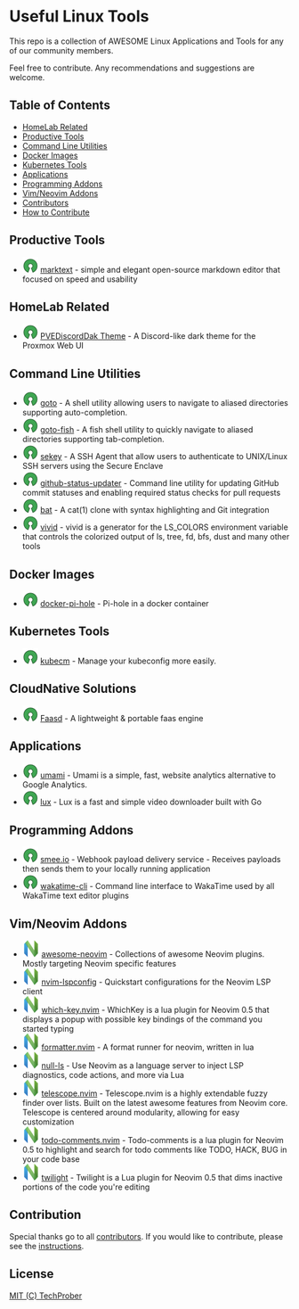 # Useful Linux Tools

This repo is a collection of AWESOME Linux Applications and Tools for any of our community members.

Feel free to contribute. Any recommendations and suggestions are welcome.

## Table of Contents

- [HomeLab Related](#homelab-related)
- [Productive Tools](#productive-tools)
- [Command Line Utilities](#command-line-utilities)
- [Docker Images](#docker-image)
- [Kubernetes Tools](#kubernetes-tools)
- [Applications](#applications)
- [Programming Addons](#programming-addons)
- [Vim/Neovim Addons](#vim/neovim-addons)
- [Contributors](https://github.com/TechProber/cloud-estate/graphs/contributors)
- [How to Contribute](https://github.com/TechProber/cloud-estate/blob/master/docs/contribute.md)

## Productive Tools

- [![Open-Source Software][oss icon]](https://github.com/marktext/marktext) [marktext](https://github.com/marktext/marktext) -  simple and elegant open-source markdown editor that focused on speed and usability

## HomeLab Related

- [![Open-Source Software][oss icon]](https://github.com/Weilbyte/PVEDiscordDark) [PVEDiscordDak Theme](https://github.com/Weilbyte/PVEDiscordDark) - A Discord-like dark theme for the Proxmox Web UI

## Command Line Utilities

- [![Open-Source Software][oss icon]](https://github.com/iridakos/goto) [goto](https://github.com/iridakos/goto) - A shell utility allowing users to navigate to aliased directories supporting auto-completion.
- [![Open-Source Software][oss icon]](https://github.com/matusf/goto) [goto-fish](https://github.com/matusf/goto) - A fish shell utility to quickly navigate to aliased directories supporting tab-completion.
- [![Open-Source Software][oss icon]](https://github.com/sekey/sekey) [sekey](https://github.com/sekey/sekey) - A SSH Agent that allow users to authenticate to UNIX/Linux SSH servers using the Secure Enclave
- [![Open-Source Software][oss icon]](github-status-updater) [github-status-updater](https://github.com/cloudposse/github-status-updater) - Command line utility for updating GitHub commit statuses and enabling required status checks for pull requests
- [![Open-Source Software][oss icon]](bat) [bat](https://github.com/sharkdp/bat) - A cat(1) clone with syntax highlighting and Git integration
- [![Open-Source Software][oss icon]](vivid) [vivid](https://github.com/sharkdp/vivid) - vivid is a generator for the LS_COLORS environment variable that controls the colorized output of ls, tree, fd, bfs, dust and many other tools

## Docker Images

- [![Open-Source Software][oss icon]](https://github.com/pi-hole/docker-pi-hole) [docker-pi-hole](https://github.com/pi-hole/docker-pi-hole) - Pi-hole in a docker container

## Kubernetes Tools

- [![Open-Source Software][oss icon]](https://github.com/sunny0826/kubecm) [kubecm](https://github.com/sunny0826/kubecm) - Manage your kubeconfig more easily.

## CloudNative Solutions

- [![Open-Source Software][oss icon]](https://github.com/openfaas/faasd) [Faasd](https://github.com/openfaas/faasd) - A lightweight & portable faas engine

## Applications

- [![Open-Source Software][oss icon]](https://github.com/mikecao/umami) [umami](https://github.com/mikecao/umami) - Umami is a simple, fast, website analytics alternative to Google Analytics.
- [![Open-Source Software][oss icon]](https://github.com/iawia002/lux) [lux](https://github.com/iawia002/lux) -  Lux is a fast and simple video downloader built with Go

## Programming Addons

- [![Open-Source Software][oss icon]](https://smee.io/) [smee.io](https://smee.io/) - Webhook payload delivery service - Receives payloads then sends them to your locally running application
- [![Open-Source Software][oss icon]](https://github.com/wakatime/wakatime-cli) [wakatime-cli](https://github.com/wakatime/wakatime-cli) - Command line interface to WakaTime used by all WakaTime text editor plugins

## Vim/Neovim Addons

- [![Neovim][nvim icon]](https://github.com/rockerBOO/awesome-neovim) [awesome-neovim](https://github.com/rockerBOO/awesome-neovim) - Collections of awesome Neovim plugins. Mostly targeting Neovim specific features
- [![Neovim][nvim icon]](https://github.com/neovim/nvim-lspconfig) [nvim-lspconfig](https://github.com/neovim/nvim-lspconfig) - Quickstart configurations for the Neovim LSP client
- [![Neovim][nvim icon]](https://github.com/folke/which-key.nvim) [which-key.nvim](https://github.com/folke/which-key.nvim) - WhichKey is a lua plugin for Neovim 0.5 that displays a popup with possible key bindings of the command you started typing
- [![Neovim][nvim icon]](https://github.com/mhartington/formatter.nvim) [formatter.nvim](https://github.com/mhartington/formatter.nvim) - A format runner for neovim, written in lua
- [![Neovim][nvim icon]](https://github.com/jose-elias-alvarez/null-ls.nvim) [null-ls](https://github.com/jose-elias-alvarez/null-ls.nvim) - Use Neovim as a language server to inject LSP diagnostics, code actions, and more via Lua
- [![Neovim][nvim icon]](https://github.com/nvim-telescope/telescope.nvim) [telescope.nvim](https://github.com/nvim-telescope/telescope.nvim) - Telescope.nvim is a highly extendable fuzzy finder over lists. Built on the latest awesome features from Neovim core. Telescope is centered around modularity, allowing for easy customization
- [![Neovim][nvim icon]](https://github.com/folke/todo-comments.nvim) [todo-comments.nvim](https://github.com/folke/todo-comments.nvim) - Todo-comments is a lua plugin for Neovim 0.5 to highlight and search for todo comments like TODO, HACK, BUG in your code base
- [![Neovim][nvim icon]](https://github.com/folke/twilight.nvim) [twilight](https://github.com/folke/twilight.nvim) - Twilight is a Lua plugin for Neovim 0.5 that dims inactive portions of the code you're editing
## Contribution

Special thanks go to all [contributors](https://github.com/TechProber/cloud-estate/graphs/contributors). If you would like to contribute, please see the [instructions](https://github.com/TechProber/cloud-estate/blob/master/docs/contribute.md).

## License

[MIT (C) TechProber](https://github.com/yqlbu/TechProber/blob/master/LICENSE)

[oss icon]: ./assets/oss.svg
[nvim icon]: ./assets/neovim.svg
